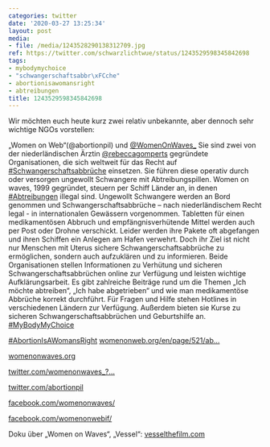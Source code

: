 ```yaml
---
categories: twitter
date: '2020-03-27 13:25:34'
layout: post
media:
- file: /media/1243528290138312709.jpg
ref: https://twitter.com/schwarzlichtwue/status/1243529598345842698
tags:
- mybodymychoice
- "schwangerschaftsabbr\xFCche"
- abortionisawomansright
- abtreibungen
title: 1243529598345842698
---
```

Wir möchten euch heute kurz zwei relativ unbekannte, aber dennoch sehr wichtige NGOs vorstellen:

„Women on Web“(@abortionpil) und [@WomenOnWaves_](https://twitter.com/WomenOnWaves_) 
Sie sind zwei von der niederländischen Ärztin [@rebeccagomperts](https://twitter.com/rebeccagomperts) gegründete Organisationen, die sich weltweit für das Recht auf [#Schwangerschaftsabbrüche](/t/schwangerschaftsabbrüche) einsetzen. Sie führen diese operativ durch oder versorgen ungewollt Schwangere mit Abtreibungspillen.
Women on waves, 1999 gegründet, steuern per Schiff Länder an, in denen [#Abtreibungen](/t/abtreibungen) illegal sind. Ungewollt Schwangere werden an Bord genommen und Schwangerschaftsabbrüche – nach niederländischem Recht legal - in internationalen Gewässern vorgenommen.
Tabletten für einen medikamentösen Abbruch und empfängnisverhütende Mittel werden auch per Post oder Drohne verschickt. Leider werden ihre Pakete oft abgefangen und ihren Schiffen ein Anlegen am Hafen verwehrt.
Doch ihr Ziel ist nicht nur Menschen mit Uterus sichere Schwangerschaftsabbrüche zu ermöglichen, sondern auch aufzuklären und zu informieren. Beide Organisationen stellen Informationen zu Verhütung und sicheren Schwangerschaftsabbrüchen online zur Verfügung und leisten wichtige
Aufklärungsarbeit. Es gibt zahlreiche Beiträge rund um die Themen „Ich möchte abtreiben“, „Ich habe abgetrieben“ und wie man medikamentöse Abbrüche korrekt durchführt.
Für Fragen und Hilfe stehen Hotlines in verschiedenen Ländern zur Verfügung. Außerdem bieten sie Kurse zu sicheren Schwangerschaftsabbrüchen und Geburtshilfe an. [#MyBodyMyChoice](/t/mybodymychoice)   

[#AbortionIsAWomansRight](/t/abortionisawomansright)
[womenonweb.org/en/page/521/ab…](https://www.womenonweb.org/en/page/521/about-women-on-web) 



[womenonwaves.org](https://www.womenonwaves.org/) 



[twitter.com/womenonwaves_?…](https://twitter.com/womenonwaves_?lang=de) 

[twitter.com/abortionpil](https://twitter.com/abortionpil) 

[facebook.com/womenonwaves/](https://www.facebook.com/womenonwaves/) 

[facebook.com/womenonwebif/](https://www.facebook.com/womenonwebif/) 



Doku über „Women on Waves“, „Vessel“: [vesselthefilm.com](https://vesselthefilm.com/)